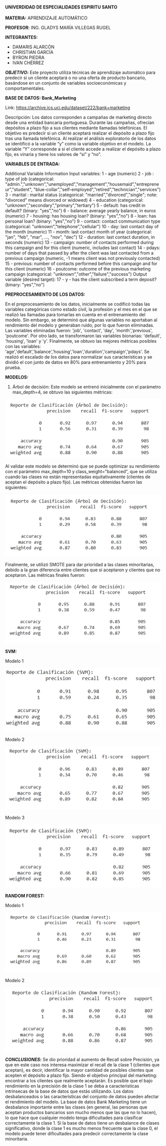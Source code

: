 #### UNIVERDIDAD DE ESPECIALIDADES ESPIRITU SANTO

**MATERIA:** APRENDIZAJE AUTOMÁTICO

**PROFESOR**: ING. GLADYS MARÍA VILLEGAS RUGEL

**INTEGRANTES:**
- DAMARIS ALARCÓN
- CHRISTIAN GARCÍA
- BYRON PIEDRA
- IVAN CHÉRREZ


***OBJETIVO*:**
Este proyecto utiliza técnicas de aprendizaje automático para predecir si un cliente aceptará o no una oferta de producto bancario, basándose en un conjunto de variables socioeconómicas y comportamentales.

**BASE DE DATOS: Bank_Marketing**

Link: https://archive.ics.uci.edu/dataset/222/bank+marketing

Descripción: Los datos corresponden a campañas de marketing directo desde una entidad bancaria portuguesa. Durante las campañas, ofrecían depósitos a plazo fijo a sus clientes mediante llamadas telefónicas. El objetivo es predecir si un cliente aceptará realizar el depósito a plazo fijo tras una llamada telefónica. Al realizar el análisis exploratorio de los datos se identificó a la variable “y” como la variable objetivo en el modelo. La variable “Y” corresponde a si el cliente accede a realizar el depósito a plazo fijo, es vinaria y tiene los valores de “si” y “no”.  

**VARIABLES DE ENTRADA:**

Additional Variable Information
Input variables:
   1 - age (numeric)
   2 - job : type of job (categorical: "admin.","unknown","unemployed","management","housemaid","entrepreneur","student", "blue-collar","self-employed","retired","technician","services") 
   3 - marital : marital status (categorical: "married","divorced","single"; note: "divorced" means divorced or widowed)
   4 - education (categorical: "unknown","secondary","primary","tertiary")
   5 - default: has credit in default? (binary: "yes","no")
   6 - balance: average yearly balance, in euros (numeric) 
   7 - housing: has housing loan? (binary: "yes","no")
   8 - loan: has personal loan? (binary: "yes","no")
   9 - contact: contact communication type (categorical: "unknown","telephone","cellular") 
  10 - day: last contact day of the month (numeric)
  11 - month: last contact month of year (categorical: "jan", "feb", "mar", ..., "nov", "dec")
  12 - duration: last contact duration, in seconds (numeric)
  13 - campaign: number of contacts performed during this campaign and for this client (numeric, includes last contact)
  14 - pdays: number of days that passed by after the client was last contacted from a previous campaign (numeric, -1 means client was not previously contacted)
  15 - previous: number of contacts performed before this campaign and for this client (numeric)
  16 - poutcome: outcome of the previous marketing campaign (categorical: "unknown","other","failure","success")
  Output variable (desired target):
  17 - y - has the client subscribed a term deposit? (binary: "yes","no")

**PREPROCESAMIENTO DE LOS DATOS:**

En el preprocesamiento de los datos, inicialmente se codificó todas las variables categóricas como estado civil, la profesión y el mes en el que se realizó las llamadas para tomarlas en cuenta en el entrenamiento del modelo. Sin embargo, se determinó que algunas variables no aportaban al rendimiento del modelo y generaban ruido, por lo que fueron eliminadas. Las variables eliminadas fueron: 'job', 'contact', 'day', 'month','previous', 'poutcome'.
Por otro lado, se transformaron las variables bionarias: 'default', 'housing', 'loan' y 'y'. Finalmente, se obtuvo las mejores métricas posibles con las variables: 'age','default','balance','housing','loan','duration','campaign','pdays'.  Se realizó el escalado de los datos para normalizar sus características y se dividió el con junto de datos en 80% para entrenamiento y 20% para prueba.

**MODELOS:**
1.	Árbol de decisión:
Este modelo se entrenó inicialmente con el parámetro max_depth=4, se obtuvo las siguientes métricas: 

![1.1](Arbol_deci_1.png)

Al validar este modelo se determinó que se puede optimizar su rendimiento con el parámetro max_depth=10 y class_weight="balanced", que se utiliza cuando las clases no están representadas equitativamente (clientes de aceptan el depósito a plazo fijo). Las métricas obtenidas fueron las siguientes:

![1,2](Arbol_deci_2.png)
 
Finalmente, se utilizó SMOTE para dar prioridad a las clases minoritarias, debido a la gran diferencia entre clientes que sí aceptaron y clientes que no aceptaron. Las métricas finales fueron:
 
![1.3](Arbol_deci_3_Smote.png)







**SVM:**

Modelo 1

![SVM 1](SMV_Modelo1.png)
 
Modelo 2

![SVM 2](SMV_Modelo2.png)

Modelo 3

![SVM 3](SMV_Modelo3.png)





**RANDOM FOREST:**

Modelo 1

![RF 1](Randon_Forest_Modelo1.png)

Modelo 2


![RF 2](Randon_Forest_Modelo2.png)



***CONCLUSIONES*:**
Se dio prioridad al aumento de Recall sobre Precisión, ya que en este caso nos interesa maximizar el recall de la clase 1 (clientes que aceptan), es decir, identificar la mayor cantidad de posibles clientes que acepten el depósito a plazo fijo. Siendo el objetivo principal del marketing: encontrar a los clientes que realmente aceptarán.
Es posible que el bajo rendimiento en la precisión de la clase 1 se deba a características intrínsecas de la base de datos que estás utilizando. Los datos desbalanceados o las características del conjunto de datos pueden afectar el rendimiento del modelo.
La base de datos Bank Marketing tiene un desbalance importante entre las clases (en general, las personas que aceptan productos bancarios son mucho menos que las que no lo hacen), lo que hace que cualquier modelo tenga dificultades para clasificar correctamente la clase 1.  Si la base de datos tiene un desbalance de clases significativo, donde la clase 1 es mucho menos frecuente que la clase 0, el modelo puede tener dificultades para predecir correctamente la clase minoritaria.
